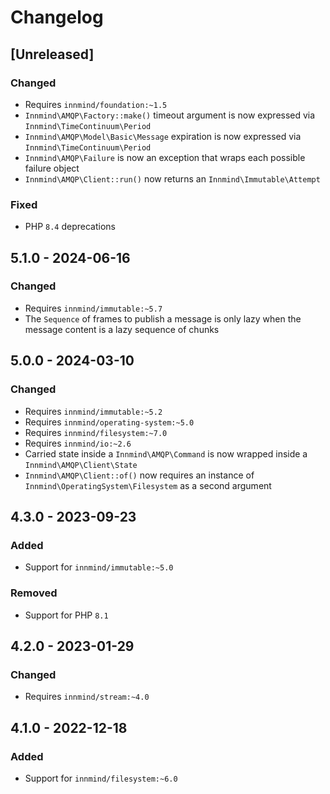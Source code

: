 # Changelog

## [Unreleased]

### Changed

- Requires `innmind/foundation:~1.5`
- `Innmind\AMQP\Factory::make()` timeout argument is now expressed via `Innmind\TimeContinuum\Period`
- `Innmind\AMQP\Model\Basic\Message` expiration is now expressed via `Innmind\TimeContinuum\Period`
- `Innmind\AMQP\Failure` is now an exception that wraps each possible failure object
- `Innmind\AMQP\Client::run()` now returns an `Innmind\Immutable\Attempt`

### Fixed

- PHP `8.4` deprecations

## 5.1.0 - 2024-06-16

### Changed

- Requires `innmind/immutable:~5.7`
- The `Sequence` of frames to publish a message is only lazy when the message content is a lazy sequence of chunks

## 5.0.0 - 2024-03-10

### Changed

- Requires `innmind/immutable:~5.2`
- Requires `innmind/operating-system:~5.0`
- Requires `innmind/filesystem:~7.0`
- Requires `innmind/io:~2.6`
- Carried state inside a `Innmind\AMQP\Command` is now wrapped inside a `Innmind\AMQP\Client\State`
- `Innmind\AMQP\Client::of()` now requires an instance of `Innmind\OperatingSystem\Filesystem` as a second argument

## 4.3.0 - 2023-09-23

### Added

- Support for `innmind/immutable:~5.0`

### Removed

- Support for PHP `8.1`

## 4.2.0 - 2023-01-29

### Changed

- Requires `innmind/stream:~4.0`

## 4.1.0 - 2022-12-18

### Added

- Support for `innmind/filesystem:~6.0`
